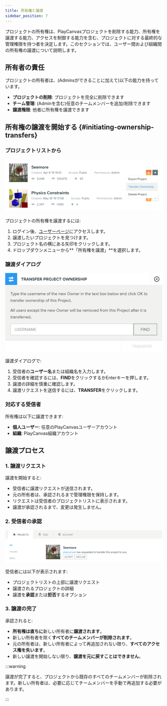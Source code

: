 ```yaml
---
title: 所有権と譲渡
sidebar_position: 7
---
```


プロジェクトの所有権は、PlayCanvasプロジェクトを削除する能力、所有権を譲渡する能力、アクセスを制御する能力を含む、プロジェクトに対する最終的な管理権限を持つ者を決定します。このセクションでは、ユーザー間および組織間の所有権の譲渡について説明します。

## 所有者の責任

プロジェクトの所有者は、(Adminsができることに加えて)以下の能力を持っています。

- **プロジェクトの削除**: プロジェクトを完全に削除できます
- **チーム管理**: (Adminを含む)任意のチームメンバーを追加/削除できます
- **譲渡権限**: 他者に所有権を譲渡できます

## 所有権の譲渡を開始する {#initiating-ownership-transfers}

### プロジェクトリストから

![Transfer Ownership Menu](/img/user-manual/editor/projects/transfer-ownership.png)

プロジェクトの所有権を譲渡するには:

1. ログイン後、[ユーザーページ](https://playcanvas.com/)にアクセスします。
2. 譲渡したいプロジェクトを見つけます。
3. プロジェクト名の横にある矢印をクリックします。
4. ドロップダウンメニューから**「所有権を譲渡」**を選択します。

### 譲渡ダイアログ

![Transfer Ownership Dialog](/img/user-manual/editor/projects/transfer-ownership-dialog.png)

譲渡ダイアログで:

1. 受信者の**ユーザー名**または組織名を入力します。
2. 受信者を確認するには、**FIND**をクリックするかEnterキーを押します。
3. 譲渡の詳細を慎重に確認します。
4. 譲渡リクエストを送信するには、**TRANSFER**をクリックします。

### 対応する受信者

所有権は以下に譲渡できます:

- **個人ユーザー**: 任意のPlayCanvasユーザーアカウント
- **組織**: PlayCanvas組織アカウント

## 譲渡プロセス

### 1. 譲渡リクエスト

譲渡を開始すると:

- 受信者に譲渡リクエストが送信されます。
- 元の所有者は、承認されるまで管理権限を保持します。
- リクエストは受信者のプロジェクトリストに表示されます。
- 譲渡が承認されるまで、変更は発生しません。

### 2. 受信者の承認

![Transfer Ownership Accept](/img/user-manual/editor/projects/accept-transfer.png)

受信者には以下が表示されます:

- プロジェクトリストの上部に譲渡リクエスト
- 譲渡されるプロジェクトの詳細
- 譲渡を**承認**または**拒否**するオプション

### 3. 譲渡の完了

承認されると:

- **所有権は直ちに**新しい所有者に**譲渡されます**。
- 新しい所有者を除く**すべてのチームメンバーが削除されます**。
- 元の所有者は、新しい所有者によって再追加されない限り、**すべてのアクセス権を失います**。
- 新しい譲渡を開始しない限り、**譲渡を元に戻すことはできません**。

:::warning

譲渡が完了すると、プロジェクトから既存のすべてのチームメンバーが削除されます。新しい所有者は、必要に応じてチームメンバーを手動で再追加する必要があります。

:::
